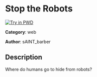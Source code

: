 # Stop the Robots

[![Try in PWD](https://raw.githubusercontent.com/play-with-docker/stacks/master/assets/images/button.png)](https://labs.play-with-docker.com/?stack=https://raw.githubusercontent.com/cybermouflons/CCSC-CTF-2023/master/web/stop-the-robots/docker-compose.yml)


**Category**: web

**Author**: sAINT_barber

## Description

Where do humans go to hide from robots?
